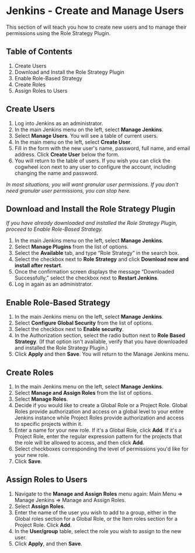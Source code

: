 Jenkins - Create and Manage Users
=================================

This section of will teach you how to create new users and to manage their permissions using the Role Strategy Plugin. 

Table of Contents
-----------------
1. Create Users
2. Download and Install the Role Strategy Plugin
3. Enable Role-Based Strategy
4. Create Roles
5. Assign Roles to Users

Create Users
------------

1. Log into Jenkins as an administrator. 
2. In the main Jenkins menu on the left, select **Manage Jenkins**. 
3. Select **Manage Users**. You will see a table of current users.
4. In the main menu on the left, select **Create User**.
5. Fill in the form with the new user's name, password, full name, and email address. Click **Create User** below the form.
6. You will return to the table of users. If you wish you can click the cogwheel icon next to any user to configure the account, including changing the name and password.

*In most situations, you will want granular user permissions. If you don't need granular user permissions, you can stop here.* 

Download and Install the Role Strategy Plugin
---------------------------------------------

*If you have already downloaded and installed the Role Strategy Plugin, proceed to Enable Role-Based Strategy.*

1. In the main Jenkins menu on the left, select **Manage Jenkins**.
2. Select **Manage Plugins** from the list of options.
3. Select the **Available** tab, and type “Role Strategy” in the search box. 
4. Select the checkbox next to **Role Strategy** and click **Download now and install after restart**.
5. Once the confirmation screen displays the message “Downloaded Successfully,” select the checkbox next to **Restart Jenkins**. 
6. Log in again as an administrator. 

Enable Role-Based Strategy
--------------------------

1. In the main Jenkins menu on the left, select **Manage Jenkins**.
2. Select **Configure Global Security** from the list of options.
3. Select the checkbox next to **Enable security**.
4. In the Authorization section, select the radio button next to **Role Based Strategy**. (If that option isn't available, verify that you have downloaded and installed the Role Strategy Plugin.)
5. Click **Apply** and then **Save**. You will return to the Manage Jenkins menu. 

Create Roles
------------

1. In the main Jenkins menu on the left, select **Manage Jenkins**.
2. Select **Manage and Assign Roles** from the list of options.
3. Select **Manage Roles**.
4. Decide if you would like to create a Global Role or a Project Role. Global Roles provide authorization and access on a global level to your entire Jenkins instance while Project Roles provide authorization and access to specific projects within it. 
5. Enter a name for your new role. If it's a Global Role, click **Add**. If it's a Project Role, enter the regular expression pattern for the projects that the role will be allowed to access, and then click **Add**. 
6. Select checkboxes corresponding the level of permissions you'd like for your new role.
7. Click **Save**.

Assign Roles to Users
---------------------

1. Navigate to the **Manage and Assign Roles** menu again: Main Menu => Manage Jenkins => Manage and Assign Roles.
2. Select **Assign Roles**.
3. Enter the name of the user you wish to add to a group, either in the Global roles section for a Global Role, or the Item roles section for a Project Role. Click **Add**.
4. In the **User/group** table, select the role you wish to assign to the new user.
5. Click **Apply**, and then **Save**.
